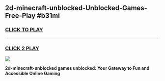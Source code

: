 
## 2d-minecraft-unblocked-Unblocked-Games-Free-Play #b31mi
<h3>
<a href="https://us.freeplayer.one?title=2d-minecraft-unblocked&ref=9M">CLICK TO PLAY</a></h3>
<hr>

<h3>
<a href="https://us.freeplayer.one?title=2d-minecraft-unblocked&ref=9M">CLICK 2 PLAY</a>
  
</h3>

<a href="https://us.freeplayer.one?title=2d-minecraft-unblocked&ref=9M"><img src="https://clearcache.store/games.png"></a>


**2d-minecraft-unblocked games unblocked: Your Gateway to Fun and Accessible Online Gaming**
